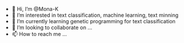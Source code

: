 - 👋 Hi, I’m @Mona-K
- 👀 I’m interested in text classification, machine learning, text minning
- 🌱 I’m currently learning genetic programming for text classification
- 💞️ I’m looking to collaborate on ...
- 📫 How to reach me ...

<!---
Mona-K/Mona-K is a ✨ special ✨ repository because its `README.md` (this file) appears on your GitHub profile.
You can click the Preview link to take a look at your changes.
--->
